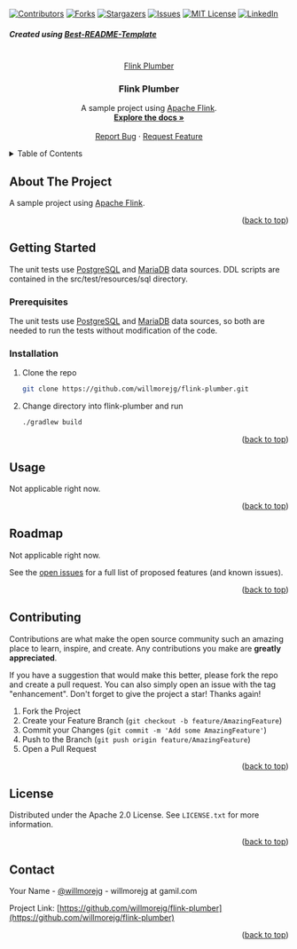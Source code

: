 <!-- Improved compatibility of back to top link: See: https://github.com/othneildrew/Best-README-Template/pull/73 -->

<a name="readme-top"></a>
<!--
*** Thanks for checking out the Best-README-Template. If you have a suggestion
*** that would make this better, please fork the repo and create a pull request
*** or simply open an issue with the tag "enhancement".
*** Don't forget to give the project a star!
*** Thanks again! Now go create something AMAZING! :D
-->



<!-- PROJECT SHIELDS -->
<!--
*** I'm using markdown "reference style" links for readability.
*** Reference links are enclosed in brackets [ ] instead of parentheses ( ).
*** See the bottom of this document for the declaration of the reference variables
*** for contributors-url, forks-url, etc. This is an optional, concise syntax you may use.
*** https://www.markdownguide.org/basic-syntax/#reference-style-links
-->
[![Contributors][contributors-shield]][contributors-url]
[![Forks][forks-shield]][forks-url]
[![Stargazers][stars-shield]][stars-url]
[![Issues][issues-shield]][issues-url]
[![MIT License][license-shield]][license-url]
[![LinkedIn][linkedin-shield]][linkedin-url]

<h5>Created using <a href="https://github.com/othneildrew/Best-README-Template">Best-README-Template</a></h5>

<!-- PROJECT LOGO -->
<br />
<div align="center">
  <a href="https://github.com/willmorejg/flink-plumber">Flink Plumber
  </a>

<h3 align="center">Flink Plumber</h3>

  <p align="center">
    A sample project using <a href="https://flink.apache.org/">Apache Flink</a>.
    <br />
    <a href="https://github.com/willmorejg/flink-plumber"><strong>Explore the docs »</strong></a>
    <br />
    <br />
    <a href="https://github.com/willmorejg/flink-plumber/issues">Report Bug</a>
    ·
    <a href="https://github.com/willmorejg/flink-plumber/issues">Request Feature</a>
  </p>
</div>



<!-- TABLE OF CONTENTS -->
<details>
  <summary>Table of Contents</summary>
  <ol>
    <li>
      <a href="#about-the-project">About The Project</a>
    </li>
    <li>
      <a href="#getting-started">Getting Started</a>
      <ul>
        <li><a href="#prerequisites">Prerequisites</a></li>
        <li><a href="#installation">Installation</a></li>
      </ul>
    </li>
    <li><a href="#usage">Usage</a></li>
    <li><a href="#roadmap">Roadmap</a></li>
    <li><a href="#contributing">Contributing</a></li>
    <li><a href="#license">License</a></li>
    <li><a href="#contact">Contact</a></li>
    <li><a href="#acknowledgments">Acknowledgments</a></li>
  </ol>
</details>



<!-- ABOUT THE PROJECT -->
## About The Project

A sample project using <a href="https://flink.apache.org/">Apache Flink</a>.

<p align="right">(<a href="#readme-top">back to top</a>)</p>



<!-- GETTING STARTED -->
## Getting Started

The unit tests use <a href="https://www.postgresql.org/">PostgreSQL</a> and <a href="https://mariadb.org/">MariaDB</a> data sources. DDL scripts are contained in the src/test/resources/sql directory.

### Prerequisites

The unit tests use <a href="https://www.postgresql.org/">PostgreSQL</a> and <a href="https://mariadb.org/">MariaDB</a> data sources, so both are needed to run the tests without modification of the code.

### Installation

1. Clone the repo
   ```sh
   git clone https://github.com/willmorejg/flink-plumber.git
   ```
2. Change directory into flink-plumber and run
   ```sh
   ./gradlew build
   ```

<p align="right">(<a href="#readme-top">back to top</a>)</p>



<!-- USAGE EXAMPLES -->
## Usage

Not applicable right now.

<p align="right">(<a href="#readme-top">back to top</a>)</p>



<!-- ROADMAP -->
## Roadmap

Not applicable right now.

See the [open issues](https://github.com/willmorejg/flink-plumber/issues) for a full list of proposed features (and known issues).

<p align="right">(<a href="#readme-top">back to top</a>)</p>



<!-- CONTRIBUTING -->
## Contributing

Contributions are what make the open source community such an amazing place to learn, inspire, and create. Any contributions you make are **greatly appreciated**.

If you have a suggestion that would make this better, please fork the repo and create a pull request. You can also simply open an issue with the tag "enhancement".
Don't forget to give the project a star! Thanks again!

1. Fork the Project
2. Create your Feature Branch (`git checkout -b feature/AmazingFeature`)
3. Commit your Changes (`git commit -m 'Add some AmazingFeature'`)
4. Push to the Branch (`git push origin feature/AmazingFeature`)
5. Open a Pull Request

<p align="right">(<a href="#readme-top">back to top</a>)</p>



<!-- LICENSE -->
## License

Distributed under the Apache 2.0 License. See `LICENSE.txt` for more information.

<p align="right">(<a href="#readme-top">back to top</a>)</p>



<!-- CONTACT -->
## Contact

Your Name - [@willmorejg](https://twitter.com/willmorejg) - willmorejg at gamil.com

Project Link: [https://github.com/willmorejg/flink-plumber](https://github.com/willmorejg/flink-plumber)

<p align="right">(<a href="#readme-top">back to top</a>)</p>



<!-- ACKNOWLEDGMENTS -->
<!--
## Acknowledgments

* []()
* []()
* []()

<p align="right">(<a href="#readme-top">back to top</a>)</p>
-->


<!-- MARKDOWN LINKS & IMAGES -->
<!-- https://www.markdownguide.org/basic-syntax/#reference-style-links -->
[contributors-shield]: https://img.shields.io/github/contributors/willmorejg/flink-plumber.svg?style=for-the-badge
[contributors-url]: https://github.com/willmorejg/flink-plumber/graphs/contributors
[forks-shield]: https://img.shields.io/github/forks/willmorejg/flink-plumber?style=for-the-badge
[forks-url]: https://github.com/willmorejg/flink-plumber/network/members
[stars-shield]: https://img.shields.io/github/stars/willmorejg/flink-plumber.svg?style=for-the-badge
[stars-url]: https://github.com/willmorejg/flink-plumber/stargazers
[issues-shield]: https://img.shields.io/github/issues/willmorejg/flink-plumber.svg?style=for-the-badge
[issues-url]: https://github.com/willmorejg/flink-plumber/issues
[license-shield]: https://img.shields.io/github/license/github_username/repo_name.svg?style=for-the-badge
[license-url]: https://github.com/willmorejg/flink-plumber/blob/master/LICENSE.txt
[linkedin-shield]: https://img.shields.io/badge/-LinkedIn-black.svg?style=for-the-badge&logo=linkedin&colorB=555
[linkedin-url]: https://linkedin.com/in/willmorejg
